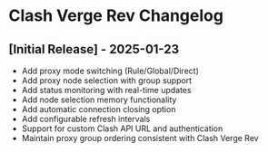 # Clash Verge Rev Changelog

## [Initial Release] - 2025-01-23

- Add proxy mode switching (Rule/Global/Direct)
- Add proxy node selection with group support
- Add status monitoring with real-time updates
- Add node selection memory functionality
- Add automatic connection closing option
- Add configurable refresh intervals
- Support for custom Clash API URL and authentication
- Maintain proxy group ordering consistent with Clash Verge Rev
